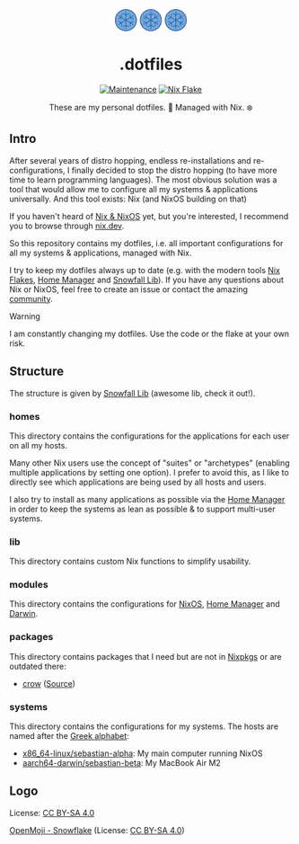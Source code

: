 <div align="center">


<img src="./assets/logo.svg" width=128>

# .dotfiles

[![Maintenance](https://img.shields.io/maintenance/active/2024?style=for-the-badge)](https://github.com/trzpiot/dotfiles/commits/main)
[![Nix Flake](https://img.shields.io/badge/Nix%20Flake-%235277C3?logo=snowflake&style=for-the-badge)](https://nix.dev/concepts/flakes.html)

These are my personal dotfiles. 🔧 Managed with Nix. ❄️

</div>

## Intro

After several years of distro hopping, endless re-installations and re-configurations, I finally decided to stop the distro hopping (to have more time to learn programming languages).
The most obvious solution was a tool that would allow me to configure all my systems & applications universally.
And this tool exists: Nix (and NixOS building on that)

If you haven't heard of [Nix & NixOS](https://nixos.org) yet, but you're interested, I recommend you to browse through [nix.dev](https://nix.dev).

So this repository contains my dotfiles, i.e. all important configurations for all my systems & applications, managed with Nix.

I try to keep my dotfiles always up to date (e.g. with the modern tools [Nix Flakes](https://nix.dev/concepts/flakes.html), [Home Manager](https://github.com/nix-community/home-manager) and [Snowfall Lib](https://github.com/snowfallorg/lib)).
If you have any questions about Nix or NixOS, feel free to create an issue or contact the amazing [community](https://nixos.org/community/).

> [!WARNING]  
> I am constantly changing my dotfiles. Use the code or the flake at your own risk.

## Structure

The structure is given by [Snowfall Lib](https://github.com/snowfallorg/lib) (awesome lib, check it out!).

### homes

This directory contains the configurations for the applications for each user on all my hosts.

Many other Nix users use the concept of "suites" or "archetypes" (enabling multiple applications by setting one option).
I prefer to avoid this, as I like to directly see which applications are being used by all hosts and users.

I also try to install as many applications as possible via the [Home Manager](https://github.com/nix-community/home-manager) in order to keep the systems as lean as possible & to support multi-user systems.

### lib

This directory contains custom Nix functions to simplify usability.

### modules

This directory contains the configurations for [NixOS](./modules/nixos/), [Home Manager](./modules/home/) and [Darwin](./modules/darwin/).

### packages

This directory contains packages that I need but are not in [Nixpkgs](https://github.com/NixOS/nixpkgs) or are outdated there:

- [crow](./packages/crow/) ([Source](https://github.com/CrowCpp/Crow))

### systems

This directory contains the configurations for my systems.
The hosts are named after the [Greek alphabet](https://en.wikipedia.org/wiki/Greek_alphabet):

- [x86_64-linux/sebastian-alpha](./systems/x86_64-linux/sebastian-alpha/): My main computer running NixOS
- [aarch64-darwin/sebastian-beta](./systems/aarch64-darwin/sebastian-beta/): My MacBook Air M2

## Logo

License: [CC BY-SA 4.0](https://creativecommons.org/licenses/by-sa/4.0/)

[OpenMoji - Snowflake](https://openmoji.org/library/emoji-2744/) (License: [CC BY-SA 4.0](https://creativecommons.org/licenses/by-sa/4.0/))